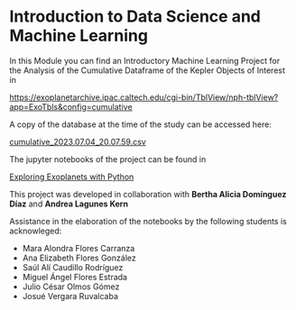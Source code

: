 # Introduction to Data Science and Machine Learning

In this Module you can find an Introductory Machine Learning Project for the Analysis of the Cumulative Dataframe of the Kepler Objects of Interest in

https://exoplanetarchive.ipac.caltech.edu/cgi-bin/TblView/nph-tblView?app=ExoTbls&config=cumulative

A copy of the database at the time of the study can be accessed here:

[cumulative_2023.07.04_20.07.59.csv](https://github.com/Vaquera-Araujo/LabAv2023/blob/main/Introduction%20to%20Data%20Science%20and%20Machine%20Learning/cumulative_2023.07.04_20.07.59.csv)


The jupyter notebooks of the project can be found in

[Exploring Exoplanets with Python](https://github.com/Vaquera-Araujo/LabAv2023/blob/main/Introduction%20to%20Data%20Science%20and%20Machine%20Learning/Kepler/readme.md)

This project was developed in collaboration with
**Bertha Alicia Domínguez Díaz** and **Andrea Lagunes Kern**

Assistance in the elaboration of the notebooks by the following students is acknowleged:

- Mara Alondra Flores Carranza
- Ana Elizabeth Flores González
- Saúl Alí Caudillo Rodríguez
- Miguel Ángel Flores Estrada
- Julio César Olmos Gómez
- Josué Vergara Ruvalcaba
